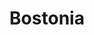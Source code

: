 ---
client: Boston University
title: Bostonia
category: work
type: web
role: Design, front-end build

work_images:
-
  - size: 1560
    url: /assets/work/2012-02-21-bu-bostonia/homepage-1560.jpg
  - size: 960
    url: /assets/work/2012-02-21-bu-bostonia/homepage-960.jpg
  - size: 640
    url: /assets/work/2012-02-21-bu-bostonia/homepage-640.jpg
  - size: 320
    url: /assets/work/2012-02-21-bu-bostonia/homepage-320.jpg
  - caption: <a href="http://www.bu.edu/bostonia">Bostonia</a> is BU’s award-winning, print and online alumni magazine. I designed and maintained the site, as well as several interactive features.
-
  - size: 1560
    url: /assets/work/2012-02-21-bu-bostonia/civil-1560.jpg
  - size: 960
    url: /assets/work/2012-02-21-bu-bostonia/civil-960.jpg
  - size: 640
    url: /assets/work/2012-02-21-bu-bostonia/civil-640.jpg
  - size: 320
    url: /assets/work/2012-02-21-bu-bostonia/civil-320.jpg
-
  - size: 1560
    url: /assets/work/2012-02-21-bu-bostonia/china-1560.jpg
  - size: 960
    url: /assets/work/2012-02-21-bu-bostonia/china-960.jpg
  - size: 640
    url: /assets/work/2012-02-21-bu-bostonia/china-640.jpg
  - size: 320
    url: /assets/work/2012-02-21-bu-bostonia/china-320.jpg
-
  - size: 1560
    url: /assets/work/2012-02-21-bu-bostonia/campaign-1560.jpg
  - size: 960
    url: /assets/work/2012-02-21-bu-bostonia/campaign-960.jpg
  - size: 640
    url: /assets/work/2012-02-21-bu-bostonia/campaign-640.jpg
  - size: 320
    url: /assets/work/2012-02-21-bu-bostonia/campaign-320.jpg
  - caption: <strong>Highlights&colon;</strong> <a href="http://www.bu.edu/bostonia/summer14/civil-disobedience">“Civil Disobedience”</a>, a three-part feature on <a href="http://www.bu.edu/bostonia/winter-spring14/china">China</a> (English and <a href="http://www.bu.edu/bostonia/winter-spring14/china/chinese/">Chinese</a>), <a href="http://www.bu.edu/bostonia/fall13/wine">Wine</a>, <a href="http://www.bu.edu/bostonia/high-notes">High Notes</a>, <a href="http://www.bu.edu/bostonia/summer13/warming">Warming</a>, and <a href="http://www.bu.edu/bostonia/summer12/secret">Secret Lives</a>.
---